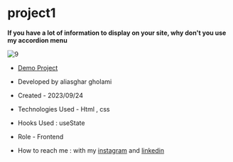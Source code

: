 # project1

**If you have a lot of information to display on your site, why don't you use my accordion menu**

![9](https://github.com/aliasghardev/project1/assets/144837096/de1b632f-b197-49c1-974a-0c588f51a56a)

- [Demo Project](https://aliasghardev.github.io/project1/)

- Developed by aliasghar gholami

- Created - 2023/09/24

- Technologies Used - Html , css 

- Hooks Used : useState 

- Role - Frontend

- How to reach me : with my [instagram](https://www.instagram.com/aliasghar.gholami_dev) and [linkedin](https://www.linkedin.com/in/aliasghar-gholami-a1229a290)
